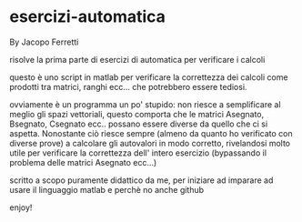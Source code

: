 # esercizi-automatica
By Jacopo Ferretti

risolve la prima parte di esercizi di automatica per verificare i calcoli 

questo è uno script in matlab per verificare la correttezza dei calcoli come prodotti tra matrici, ranghi ecc...
che potrebbero essere tediosi.

ovviamente è un programma un po' stupido: non riesce a semplificare al meglio gli spazi vettoriali,
questo comporta che le matrici Asegnato, Bsegnato, Csegnato ecc.. possano essere diverse da quello che ci 
si aspetta. Nonostante ciò riesce sempre (almeno da quanto ho verificato con diverse prove) 
a calcolare gli autovalori in modo corretto, rivelandosi molto utile per verificare la correttezza
dell' intero esercizio (bypassando il problema delle matrici Asegnato ecc...)


scritto a scopo puramente didattico da me, per iniziare ad imparare ad usare il linguaggio matlab e perchè no anche github

enjoy!
